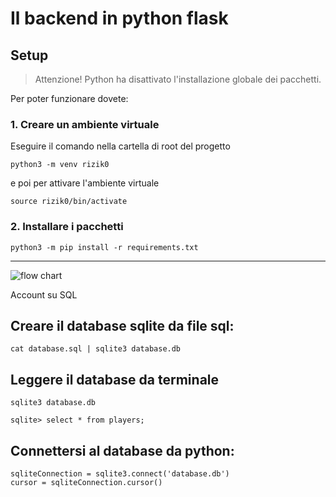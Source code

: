 # Il backend in python flask

## Setup
> Attenzione! Python ha disattivato l'installazione globale dei pacchetti.

Per poter funzionare dovete:

### 1. Creare un ambiente virtuale
Eseguire il comando nella cartella di root del progetto

```
python3 -m venv rizik0
```

e poi per attivare l'ambiente virtuale

```
source rizik0/bin/activate
```

### 2. Installare i pacchetti

```
python3 -m pip install -r requirements.txt
```

---

![flow chart](https://github.com/rizik0/rizik0-backend/assets/112891194/576e6457-89b6-4a5e-aa4d-d453ebb33212)

Account su SQL
## Creare il database sqlite da file sql:
```
cat database.sql | sqlite3 database.db
```
## Leggere il database da terminale
```
sqlite3 database.db

sqlite> select * from players;
```

## Connettersi al database da python:
```
sqliteConnection = sqlite3.connect('database.db')
cursor = sqliteConnection.cursor()
```

